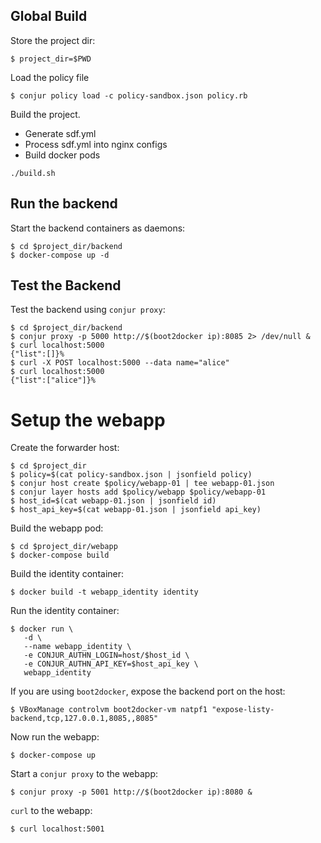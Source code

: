 
## Global Build

Store the project dir:

```
$ project_dir=$PWD
```

Load the policy file

```
$ conjur policy load -c policy-sandbox.json policy.rb
```

Build the project.

* Generate sdf.yml
* Process sdf.yml into nginx configs
* Build docker pods

```
./build.sh
```

## Run the backend

Start the backend containers as daemons:

```
$ cd $project_dir/backend
$ docker-compose up -d
```

## Test the Backend

Test the backend using `conjur proxy`:

```
$ cd $project_dir/backend
$ conjur proxy -p 5000 http://$(boot2docker ip):8085 2> /dev/null &
$ curl localhost:5000
{"list":[]}%                                                                    
$ curl -X POST localhost:5000 --data name="alice"
$ curl localhost:5000                            
{"list":["alice"]}%     
```


# Setup the webapp

Create the forwarder host:

```
$ cd $project_dir
$ policy=$(cat policy-sandbox.json | jsonfield policy)
$ conjur host create $policy/webapp-01 | tee webapp-01.json
$ conjur layer hosts add $policy/webapp $policy/webapp-01
$ host_id=$(cat webapp-01.json | jsonfield id)
$ host_api_key=$(cat webapp-01.json | jsonfield api_key)
```

Build the webapp pod:

```
$ cd $project_dir/webapp
$ docker-compose build
```

Build the identity container:

```
$ docker build -t webapp_identity identity
```

Run the identity container:

```
$ docker run \
   -d \
   --name webapp_identity \
   -e CONJUR_AUTHN_LOGIN=host/$host_id \
   -e CONJUR_AUTHN_API_KEY=$host_api_key \
   webapp_identity
```

If you are using `boot2docker`, expose the backend port on the host:

```
$ VBoxManage controlvm boot2docker-vm natpf1 "expose-listy-backend,tcp,127.0.0.1,8085,,8085"
```

Now run the webapp:

```
$ docker-compose up
```

Start a `conjur proxy` to the webapp:

```
$ conjur proxy -p 5001 http://$(boot2docker ip):8080 &
```

`curl` to the webapp:

```
$ curl localhost:5001
```

